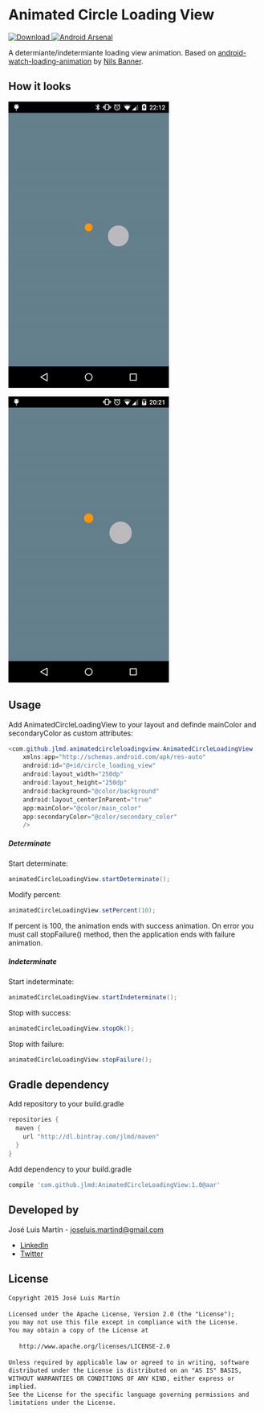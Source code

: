 Animated Circle Loading View
=========
[![Download](https://api.bintray.com/packages/jlmd/maven/AnimatedCircleLoadingView/images/download.svg) ](https://bintray.com/jlmd/maven/AnimatedCircleLoadingView/_latestVersion)
[![Android Arsenal](https://img.shields.io/badge/Android%20Arsenal-AnimatedCircleLoadingView-green.svg?style=flat)](https://android-arsenal.com/details/1/2112)

A determiante/indetermiante loading view animation.
Based on [android-watch-loading-animation](http://www.materialup.com/posts/android-watch-loading-animation) by [Nils Banner](http://www.materialup.com/NilsMedia).

How it looks
----
![gif](./art/indeterminate_ok.gif "animation_ok")

![gif](./art/indeterminate_failure.gif "animation_failure")

Usage
----
Add AnimatedCircleLoadingView to your layout and definde mainColor and secondaryColor as custom attributes:

```java
<com.github.jlmd.animatedcircleloadingview.AnimatedCircleLoadingView
    xmlns:app="http://schemas.android.com/apk/res-auto"
    android:id="@+id/circle_loading_view"
    android:layout_width="250dp"
    android:layout_height="250dp"
    android:background="@color/background"
    android:layout_centerInParent="true"
    app:mainColor="@color/main_color"
    app:secondaryColor="@color/secondary_color"
    />
```

##### Determinate
Start determinate:

```java
animatedCircleLoadingView.startDeterminate();
```

Modify percent:
```java
animatedCircleLoadingView.setPercent(10);
```

If percent is 100, the animation ends with success animation.
On error you must call stopFailure() method, then the application ends with failure animation.

##### Indeterminate
Start indeterminate:

```java
animatedCircleLoadingView.startIndeterminate();
```

Stop with success:

```java
animatedCircleLoadingView.stopOk();
```

Stop with failure:

```java
animatedCircleLoadingView.stopFailure();
```

Gradle dependency
----
Add repository to your build.gradle

```groovy
repositories {
  maven {
    url "http://dl.bintray.com/jlmd/maven"
  }
}
```
Add dependency to your build.gradle
```groovy
compile 'com.github.jlmd:AnimatedCircleLoadingView:1.0@aar'
```

Developed by
---
José Luis Martín - <joseluis.martind@gmail.com>

* [LinkedIn](https://www.linkedin.com/in/jlmartind)
* [Twitter](https://twitter.com/jlmartind)

License
----
```
Copyright 2015 José Luis Martín

Licensed under the Apache License, Version 2.0 (the "License");
you may not use this file except in compliance with the License.
You may obtain a copy of the License at

   http://www.apache.org/licenses/LICENSE-2.0

Unless required by applicable law or agreed to in writing, software
distributed under the License is distributed on an "AS IS" BASIS,
WITHOUT WARRANTIES OR CONDITIONS OF ANY KIND, either express or implied.
See the License for the specific language governing permissions and
limitations under the License.
```